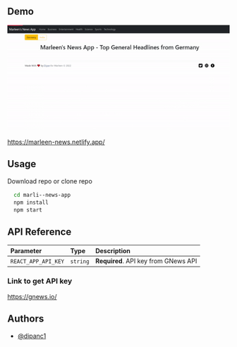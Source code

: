 
## Demo

![](gif.gif)

https://marleen-news.netlify.app/


## Usage

Download repo or clone repo

```bash
  cd marli--news-app
  npm install 
  npm start
```
    
## API Reference


| Parameter | Type     | Description                |
| :-------- | :------- | :------------------------- |
| `REACT_APP_API_KEY` | `string` | **Required**. API key from GNews API |


### Link to get API key

https://gnews.io/
## Authors

- [@dipanc1](https://github.com/dipanc1)
